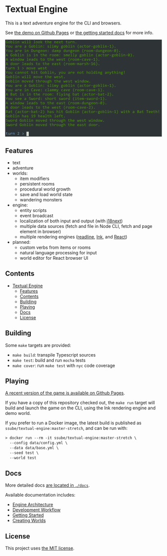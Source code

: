 # Textual Engine

This is a text adventure engine for the CLI and browsers.

See [the demo on Github Pages](https://ssube.github.io/textual-engine/) or [the getting started docs](docs/getting-started.md) for more info.

![snippet of wandering goblins and attacking bats](docs/readme-snippet.png)

## Features

- text
- adventure
- worlds:
  - item modifiers
  - persistent rooms
  - procedural world growth
  - save and load world state
  - wandering monsters
- engine:
  - entity scripts
  - event broadcast
  - localization of both input and output (with [i18next](https://github.com/i18next/i18next))
  - multiple data sources (fetch and file in Node CLI, fetch and page element in browser)
  - multiple rendering engines ([readline](https://nodejs.org/api/readline.html), [Ink](https://github.com/vadimdemedes/ink), and [React](https://github.com/facebook/react/))
- planned:
  - custom verbs from items or rooms
  - natural language processing for input
  - world editor for React browser UI

## Contents

- [Textual Engine](#textual-engine)
  - [Features](#features)
  - [Contents](#contents)
  - [Building](#building)
  - [Playing](#playing)
  - [Docs](#docs)
  - [License](#license)

## Building

Some `make` targets are provided:

- `make build`: transpile Typescript sources
- `make test`: build and run `mocha` tests
- `make cover`: run `make test` with `nyc` code coverage

## Playing

[A recent version of the game is available on Github Pages](https://ssube.github.io/textual-engine/).

If you have a copy of this repository checked out, the `make run` target will build and launch the game on the CLI,
using the Ink rendering engine and demo world.

If you prefer to run a Docker image, the latest build is published as `ssube/textual-engine:master-stretch`, and can
be run with:

```shell
> docker run --rm -it ssube/textual-engine:master-stretch \
  --config data/config.yml \
  --data data/base.yml \
  --seed test \
  --world test
```

## Docs

More detailed docs [are located in `./docs`](docs/).

Available documentation includes:

- [Engine Architecture](docs/architecture.md)
- [Development Workflow](docs/development.md)
- [Getting Started](docs/getting-started.md)
- [Creating Worlds](docs/worlds.md)

## License

This project uses [the MIT license](LICENSE.md).
